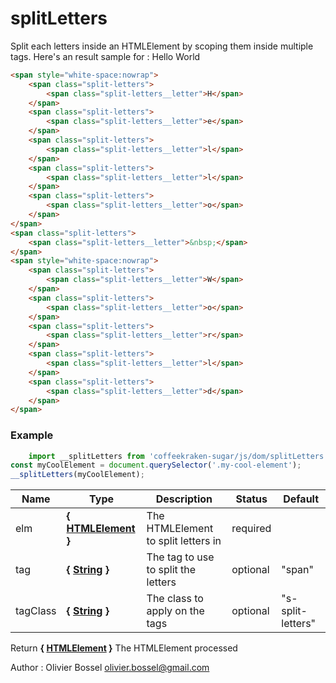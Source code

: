 # splitLetters

Split each letters inside an HTMLElement by scoping them inside multiple tags.
Here's an result sample for : Hello World
```html
<span style="white-space:nowrap">
	<span class="split-letters">
		<span class="split-letters__letter">H</span>
	</span>
	<span class="split-letters">
		<span class="split-letters__letter">e</span>
	</span>
	<span class="split-letters">
		<span class="split-letters__letter">l</span>
	</span>
	<span class="split-letters">
		<span class="split-letters__letter">l</span>
	</span>
	<span class="split-letters">
		<span class="split-letters__letter">o</span>
	</span>
</span>
<span class="split-letters">
	<span class="split-letters__letter">&nbsp;</span>
</span>
<span style="white-space:nowrap">
	<span class="split-letters">
		<span class="split-letters__letter">W</span>
	</span>
	<span class="split-letters">
		<span class="split-letters__letter">o</span>
	</span>
	<span class="split-letters">
		<span class="split-letters__letter">r</span>
	</span>
	<span class="split-letters">
		<span class="split-letters__letter">l</span>
	</span>
	<span class="split-letters">
		<span class="split-letters__letter">d</span>
	</span>
</span>
```


### Example
```js
	import __splitLetters from 'coffeekraken-sugar/js/dom/splitLetters'
const myCoolElement = document.querySelector('.my-cool-element');
__splitLetters(myCoolElement);
```

Name  |  Type  |  Description  |  Status  |  Default
------------  |  ------------  |  ------------  |  ------------  |  ------------
elm  |  **{ [HTMLElement](https://developer.mozilla.org/fr/docs/Web/API/HTMLElement) }**  |  The HTMLElement to split letters in  |  required  |
tag  |  **{ [String](https://developer.mozilla.org/fr/docs/Web/JavaScript/Reference/Objets_globaux/String) }**  |  The tag to use to split the letters  |  optional  |  "span"
tagClass  |  **{ [String](https://developer.mozilla.org/fr/docs/Web/JavaScript/Reference/Objets_globaux/String) }**  |  The class to apply on the tags  |  optional  |  "s-split-letters"

Return **{ [HTMLElement](https://developer.mozilla.org/fr/docs/Web/API/HTMLElement) }** The HTMLElement processed

Author : Olivier Bossel <olivier.bossel@gmail.com>